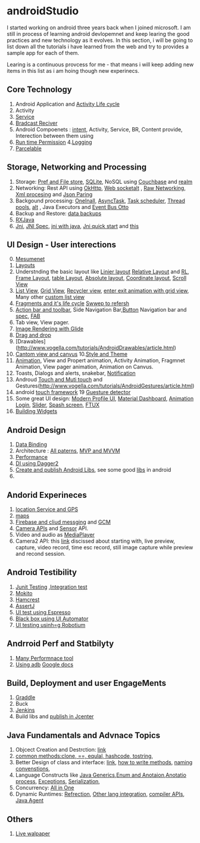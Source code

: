 # androidStudio
I started working on android three years back when I joined microsoft. I am still in process of learning android devlopemnet and keep learing the good practices and new technology as it evolves. In this section, i will be going to list down all the tutorials i have learned from the web and try to provides a sample app for each of them.

Learing is a continuous provcess for me - that means i will keep adding new items in this list as i am hoing though new experinecs.

Core Technology
----------------
1. Android Application and [Activity Life cycle](http://www.vogella.com/tutorials/AndroidLifeCycle/article.html)
2. Activity
3. [Service](http://www.vogella.com/tutorials/AndroidServices/article.html)
4. [Bradcast Reciver](http://www.vogella.com/tutorials/AndroidBroadcastReceiver/article.html)
2. Android Compoenets : [intent](http://www.vogella.com/tutorials/AndroidIntent/article.html), Activity, Service, BR, Content provide, Interection between them using 
3. [Run time Permission](http://www.vogella.com/tutorials/AndroidPermissions/article.html) 
4.[Logging](http://www.vogella.com/tutorials/AndroidLogging/article.html)
5. [Parcelable](http://www.vogella.com/tutorials/AndroidParcelable/article.html)



Storage, Networking and Processing
------------------------------------
1. Storage: [Pref and File store](http://www.vogella.com/tutorials/AndroidFileBasedPersistence/article.html), [SQLite]( http://www.vogella.com/tutorials/AndroidSQLite/article.html), NoSQL using [Couchbase](https://github.com/couchbase/couchbase-lite-android) and [realm](https://realm.io/)
2. Networking: Rest API using [OkHttp](http://www.vogella.com/tutorials/JavaLibrary-OkHttp/article.html), [Web socket](https://www.varvet.com/blog/using-websockets-in-native-ios-and-android-apps/)[alt](https://medium.com/@ssaurel/learn-to-use-websockets-on-android-with-okhttp-ba5f00aea988) , [Raw Networking](http://www.vogella.com/tutorials/AndroidNetworking/article.html), [Xml procesing](http://www.vogella.com/tutorials/AndroidXML/article.html) and [Json Paring](http://www.vogella.com/tutorials/AndroidJSON/article.html)
3. Backgound processing: [OneInall](https://www.youtube.com/watch?v=DOKH4Q0EsVo), [AsyncTask](http://www.vogella.com/tutorials/AndroidBackgroundProcessing/article.html), [Task scheduler](http://www.vogella.com/tutorials/AndroidTaskScheduling/article.html), [Thread pools](https://medium.com/@frank.tan/using-a-thread-pool-in-android-e3c88f59d07f), [alt](https://medium.com/@ali.muzaffar/using-concurrency-and-speed-and-performance-on-android-d00ab4c5c8e3) , Java Executors and [Event Bus Otto](http://www.vogella.com/tutorials/JavaLibrary-EventBusOtto/article.html)
4. Backup and Restore: [data backups](http://www.vogella.com/tutorials/AndroidDataBackup/article.html) 
5. [ RXJava](http://www.vogella.com/tutorials/RxJava/article.html)
6. [Jni](https://developer.android.com/ndk/samples/sample_hellojni.html), [JNI Spec](https://docs.oracle.com/javase/7/docs/technotes/guides/jni/spec/functions.html), [jni with java](https://www.ntu.edu.sg/home/ehchua/programming/java/JavaNativeInterface.html), [Jni quick start](https://coderwall.com/p/nakhrq/android-ndk-jni-quickstart) and [this](https://code.tutsplus.com/tutorials/advanced-android-getting-started-with-the-ndk--mobile-2152)



UI Design - User interections
------------------------
0. [Mesumenet](http://www.vogella.com/tutorials/AndroidResourceSelection/article.html)
1. [Layouts](http://www.learn-android-easily.com/search/label/Layouts)
2. Understnding the basic layout like [Linier layout](http://abhiandroid.com/ui/linear-layout) [Relative Layout](https://www.youtube.com/watch?v=gkh-5pmYEa0) and [RL](http://abhiandroid.com/ui/relative-layout), [Frame Layout](http://abhiandroid.com/ui/framelayout), [table Layout](http://abhiandroid.com/ui/tablelayout), [Absolute layout](http://abhiandroid.com/ui/absolute-layout), [Coordinate layout](https://www.androidauthority.com/using-coordinatorlayout-android-apps-703720/), [Scroll View](http://stacktips.com/tutorials/android/android-scrollview-example)
3. [List View](http://www.vogella.com/tutorials/AndroidListView/article.html), [Grid View](http://stacktips.com/tutorials/android/android-gridview-example-building-image-gallery-in-android), [Recycler view](http://www.vogella.com/tutorials/AndroidRecyclerView/article.html), [enter exit animation with grid view](http://stacktips.com/tutorials/android/using-custom-activity-transition-in-gridview-image-gallery), Many other [custom list view](http://stacktips.com/tutorials/android/opensource-custom-listview-scrollview-implementation-libraries-in-android)
4. [Fragments and it's life cycle](http://www.vogella.com/tutorials/AndroidFragments/article.html) [Swwep to refersh](http://www.vogella.com/tutorials/SwipeToRefresh/article.html)
5. [Action bar and toolbar](http://www.vogella.com/tutorials/AndroidActionBar/article.html), Side Navigation Bar,[Button](https://medium.com/@hitherejoe/exploring-the-android-design-support-library-bottom-navigation-drawer-548de699e8e0)  Navigation bar and [spec](https://material.io/guidelines/components/bottom-navigation.html#bottom-navigation-specs), [FAB](http://blog.iamsuleiman.com/implement-floating-action-button-part-1/)
6. Tab view, View pager.
7. [Image Rendering with Glide](http://www.vogella.com/tutorials/AndroidHandlingImages/article.html)
8. [Drag and drop](http://www.vogella.com/tutorials/AndroidDragAndDrop/article.html)
9. [Drawables] (http://www.vogella.com/tutorials/AndroidDrawables/article.html)
10. [Cantom view and canvus](http://www.vogella.com/tutorials/AndroidCustomViews/article.html)
10.[Style and Theme](http://www.vogella.com/tutorials/AndroidStylesThemes/article.html)
13. [Animation](http://www.vogella.com/tutorials/AndroidAnimation/article.html), View and Propert animation, Activity Animation, Fragmnet Animation, View pager animation, Animation on Canvus.
15. Toasts, Dialogs and alerts, snakebar, [Notification](http://www.vogella.com/tutorials/AndroidNotifications/article.html)
17. Androud [Touch and Muti touch](http://www.vogella.com/tutorials/AndroidTouch/article.html) and Gestures(http://www.vogella.com/tutorials/AndroidGestures/article.html)
18. android [touch framework](https://www.youtube.com/watch?v=EZAoJU-nUyI)
19 [Guesture detector](http://www.learn-android-easily.com/2013/06/android-gesturedetector-example.html)
20. Some great UI design: [Modern Profile UI](https://www.youtube.com/watch?v=2pirZvqXza0&pbjreload=10), [Material Dashboard](https://www.youtube.com/watch?v=-YCUrHFUxlA), [Animation Login](https://www.youtube.com/watch?v=omBp53UHw1I), [Slider](https://www.youtube.com/watch?v=R_AIUy7tFVA), [Spash screen](https://www.bignerdranch.com/blog/splash-screens-the-right-way/), [FTUX](https://in.pinterest.com/lifuericalin/user-onboarding-first-time-ux/) 
12. [Building Widgets](http://www.vogella.com/tutorials/AndroidWidgets/article.html)




Android Design
-----------------
1. [Data Binding](http://www.vogella.com/tutorials/AndroidDatabinding/article.html)
2. Architecture : [All paterns](https://android.jlelse.eu/architecture-patterns-in-android-abf99f2b6f70), [MVP and MVVM](http://www.vogella.com/tutorials/AndroidArchitecture/article.html)
3. [Performance](http://www.vogella.com/tutorials/AndroidApplicationOptimization/article.html)
4. [DI using Dagger2](http://www.vogella.com/tutorials/Dagger/article.html)
5. [ Create and publish Android Libs](http://www.vogella.com/tutorials/AndroidLibraryProjects/article.html), see some good [libs](http://www.vogella.com/tutorials/AndroidUsefulLibraries/article.html) in android 
6.



Andorid Experineces
--------------------
1. [location Service and GPS](http://www.vogella.com/tutorials/AndroidLocationAPI/article.html)
2. [maps](http://www.vogella.com/tutorials/AndroidGoogleMaps/article.html)
3. [Firebase and cliud messging](http://www.vogella.com/tutorials/Firebase/article.html) and [GCM](http://www.vogella.com/tutorials/GoogleCloudMessaging/article.html)
4. [Camera APIs](http://www.vogella.com/tutorials/AndroidCamera/article.html) and [Sensor](http://www.vogella.com/tutorials/AndroidSensor/article.html) API.
5. Video and audio as [MediaPlayer](http://www.vogella.com/tutorials/AndroidMedia/article.html)
6. Camera2 API: this [link](https://www.youtube.com/watch?v=iv0gUw7w6F8&list=PL9jCwTXYWjDIHNEGtsRdCTk79I9-95TbJ&index=21) discissed about starting with, live preview, capture, video record, time esc record, still image capture while preview and recond session.


Android Testibility
---------------------
1. [Junit Testing](http://www.vogella.com/tutorials/JUnit/article.html) ,[Integration test](http://www.vogella.com/tutorials/AndroidTesting/article.html)
2. [Mokito](http://www.vogella.com/tutorials/Mockito/article.html)
3. [Hamcrest](http://www.vogella.com/tutorials/Hamcrest/article.html)
4. [AssertJ](http://www.vogella.com/tutorials/AssertJ/article.html)
5. [UI test using Espresso](http://www.vogella.com/tutorials/AndroidTestingEspresso/article.html)
6. [Black box using UI Automator](http://www.vogella.com/tutorials/AndroidTestingUIAutomator/article.html)
7. [UI testing usinh=g Robotium](http://www.vogella.com/tutorials/Robotium/article.html)


Andrroid Perf and Statbilyty
------------------------------
1. [Many Performnace tool](http://www.vogella.com/tutorials/AndroidTools/article.html)
2. [Using adb](http://www.vogella.com/tutorials/AndroidCommandLine/article.html) [Google docs](https://developer.android.com/studio/command-line/adb.html)



Build, Deployment and user EngageMents 
------------------------
1. [Graddle](http://www.vogella.com/tutorials/AndroidBuild/article.html)
2. Buck
3. [Jenkins](http://www.vogella.com/tutorials/JenkinsAndroid/article.html)
4. Build libs and [publish in Jcenter](https://medium.com/@sachit.wadhawan/how-to-publish-android-library-on-bintray-jcenter-3636a8bf3979) 


Java Fundamentals and Advnace  Topics
--------------------------------------
1. Objcect Creation and Destrction: [link](https://www.javacodegeeks.com/2015/09/how-to-create-and-destroy-objects.html)
2. [common methods:clone, ==, equlal, hashcode, tostring](https://www.javacodegeeks.com/2015/09/using-methods-common-to-all-objects.html), 
3. Better Design of class and interface: [link](https://www.javacodegeeks.com/2015/09/how-to-design-classes-and-interfaces.html), [how to write methods](https://www.javacodegeeks.com/2015/09/how-to-write-methods-efficiently.html), [naming convenstions](https://www.javacodegeeks.com/2015/09/general-programming-guidelines.html), 
4. Language Constructs like [Java Generics](https://www.javacodegeeks.com/2015/09/how-and-when-to-use-generics.html),[Enum and Anotaion](https://www.javacodegeeks.com/2015/09/how-and-when-to-use-enums-and-annotations.html),[Anotatio  process](https://www.javacodegeeks.com/2015/09/java-annotation-processors.html), [Exceptions](https://www.javacodegeeks.com/2015/09/how-and-when-to-use-exceptions.html), [Serialization](https://www.javacodegeeks.com/2015/09/built-in-serialization-techniques.html), 
5. Concurrency: [All in One](https://www.javacodegeeks.com/2015/09/concurrency-best-practices.html)
6. Dynamic Runtimes: [Refrection](https://www.javacodegeeks.com/2015/09/how-to-use-reflection-effectively.html), [Other lang integration](https://www.javacodegeeks.com/2015/09/dynamic-languages-support.html), [compiler APIs](https://www.javacodegeeks.com/2015/09/java-compiler-api.html), [Java Agent](https://www.javacodegeeks.com/2015/09/java-agents.html)

Others
--------
1. [Live walpaper](http://www.vogella.com/tutorials/AndroidLiveWallpaper/article.html)



